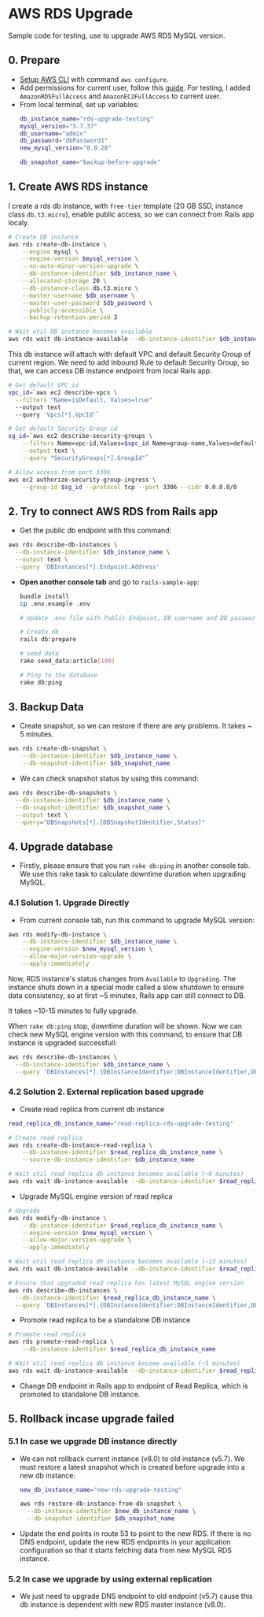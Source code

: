 # AWS RDS Upgrade

Sample code for testing, use to upgrade AWS RDS MySQL version.

## 0. Prepare
* [Setup AWS CLI](https://docs.aws.amazon.com/cli/latest/userguide/cli-configure-quickstart.html) with command `aws configure`.
* Add permissions for current user, follow this [guide](https://docs.aws.amazon.com/IAM/latest/UserGuide/id_users_change-permissions.html). For testing, I added `AmazonRDSFullAccess` and `AmazonEC2FullAccess` to current user.
* From local terminal, set up variables:
  ```sh
  db_instance_name="rds-upgrade-testing"
  mysql_version="5.7.37"
  db_username="admin"
  db_password="dbPassword1"
  new_mysql_version="8.0.28"

  db_snapshot_name="backup-before-upgrade"
  ```

## 1. Create AWS RDS instance
I create a rds db instance, with `free-tier` template (20 GB SSD, instance class `db.t3.micro`), enable public access, so we can connect from Rails app localy.

```sh
# Create DB instance
aws rds create-db-instance \
    --engine mysql \
    --engine-version $mysql_version \
    --no-auto-minor-version-upgrade \
    --db-instance-identifier $db_instance_name \
    --allocated-storage 20 \
    --db-instance-class db.t3.micro \
    --master-username $db_username \
    --master-user-password $db_password \
    --publicly-accessible \
    --backup-retention-period 3

# Wait util DB instance becomes available
aws rds wait db-instance-available --db-instance-identifier $db_instance_name
```

This db instance will attach with default VPC and default Security Group of current region. We
need to add Inbound Rule to default Security Group, so that, we can access DB instance endpoint from local Rails app.

```sh
# Get default VPC id
vpc_id=`aws ec2 describe-vpcs \
  --filters "Name=isDefault, Values=true"
  --output text
  --query 'Vpcs[*].VpcId'`

# Get default Security Group id
sg_id=`aws ec2 describe-security-groups \
    --filters Name=vpc-id,Values=$vpc_id Name=group-name,Values=default \
    --output text \
    --query "SecurityGroups[*].GroupId"`

# Allow access from port 3306
aws ec2 authorize-security-group-ingress \
    --group-id $sg_id --protocol tcp --port 3306 --cidr 0.0.0.0/0
```

## 2. Try to connect AWS RDS from Rails app
* Get the public db endpoint with this command:

```sh
aws rds describe-db-instances \
  --db-instance-identifier $db_instance_name \
  --output text \
  --query 'DBInstances[*].Endpoint.Address'
```

* **Open another console tab** and go to `rails-sample-app`:
  ```sh
  bundle install
  cp .env.example .env

  # Update .env file with Public Endpoint, DB username and DB password

  # Create db
  rails db:prepare

  # seed data
  rake seed_data:article[100]

  # Ping to the database
  rake db:ping
  ```

## 3. Backup Data
* Create snapshot, so we can restore if there are any problems. It takes ~ 5
  minutes.

```sh
aws rds create-db-snapshot \
    --db-instance-identifier $db_instance_name \
    --db-snapshot-identifier $db_snapshot_name
```

* We can check snapshot status by using this command:

```sh
aws rds describe-db-snapshots \
  --db-instance-identifier $db_instance_name \
  --db-snapshot-identifier $db_snapshot_name \
  --output text \
  --query="DBSnapshots[*].[DBSnapshotIdentifier,Status]"
```

## 4. Upgrade database

* Firstly, please ensure that you run `rake db:ping` in another console tab. We
  use this rake task to calculate downtime duration when upgrading MySQL.


### 4.1 Solution 1. Upgrade Directly
* From current console tab, run this command to upgrade MySQL version:

```sh
aws rds modify-db-instance \
    --db-instance-identifier $db_instance_name \
    --engine-version $new_mysql_version \
    --allow-major-version-upgrade \
    --apply-immediately
```

Now, RDS instance's status changes from `Available` to `Upgrading`. The instance shuts down in a special mode called a slow shutdown to ensure data consistency, so at first ~5 minutes, Rails app can still connect to DB.

It takes ~10-15 minutes to fully upgrade.

When `rake db:ping` stop, downtime duration will be shown. Now we can check new
MySQL engine version with this command, to ensure that DB instance is upgraded
successfull:

```sh
aws rds describe-db-instances \
  --db-instance-identifier $db_instance_name \
  --query 'DBInstances[*].{DBInstanceIdentifier:DBInstanceIdentifier,DBInstanceStatus:DBInstanceStatus,EngineVersion:EngineVersion}'

```

### 4.2 Solution 2. External replication based upgrade

* Create read replica from current db instance

```sh
read_replica_db_instance_name="read-replica-rds-upgrade-testing"

# Create read replica
aws rds create-db-instance-read-replica \
    --db-instance-identifier $read_replica_db_instance_name \
    --source-db-instance-identifier $db_instance_name

# Wait util read replica db instance becomes available (~8 minutes)
aws rds wait db-instance-available --db-instance-identifier $read_replica_db_instance_name
```

* Upgrade MySQL engine version of read replica

```sh
# Upgrade
aws rds modify-db-instance \
    --db-instance-identifier $read_replica_db_instance_name \
    --engine-version $new_mysql_version \
    --allow-major-version-upgrade \
    --apply-immediately

# Wait util read replica db instance becomes available (~13 minutes)
aws rds wait db-instance-available --db-instance-identifier $read_replica_db_instance_name

# Ensure that upgraded read replica has latest MySQL engine version
aws rds describe-db-instances \
  --db-instance-identifier $read_replica_db_instance_name \
  --query 'DBInstances[*].{DBInstanceIdentifier:DBInstanceIdentifier,DBInstanceStatus:DBInstanceStatus,EngineVersion:EngineVersion}'

```

* Promote read replica to be a standalone DB instance

```sh
# Promote read replica
aws rds promote-read-replica \
    --db-instance-identifier $read_replica_db_instance_name

# Wait util read replica db instance become available (~5 minutes)
aws rds wait db-instance-available --db-instance-identifier $read_replica_db_instance_name

```

* Change DB endpoint in Rails app to endpoint of Read Replica, which is promoted to standalone DB instance.

## 5. Rollback incase upgrade failed

### 5.1 In case we upgrade DB instance directly

* We can not rollback current instance (v8.0) to old instance (v5.7). We must restore a latest snapshot which is created before upgrade into a new db instance:

  ```sh
  new_db_instance_name="new-rds-upgrade-testing"

  aws rds restore-db-instance-from-db-snapshot \
    --db-instance-identifier $new_db_instance_name \
    --db-snapshot-identifier $db_snapshot_name
  ```

* Update the end points in route 53 to point to the new RDS. If there is no DNS endpoint, update the new RDS endpoints in your application configuration so that it starts fetching data from new MySQL RDS instance.

### 5.2 In case we upgrade by using external replication

* We just need to upgrade DNS endpoint to old endpoint (v5.7) cause this db instance is dependent with new RDS master instance (v8.0).

